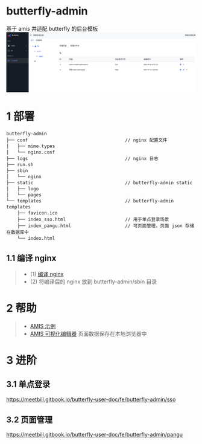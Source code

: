 # butterfly-admin
基于 amis 并适配 butterfly 的后台模板
![pangu-list](https://github.com/meetbill/meetbill_static/blob/master/butterfly_admin/pangu-list.png?raw=true)

# 1 部署
```
butterfly-admin
├── conf                                    // nginx 配置文件
│   ├── mime.types
│   └── nginx.conf
├── logs                                    // nginx 日志
├── run.sh
├── sbin
│   └── nginx
├── static                                  // butterfly-admin static
│   ├── logo
│   └── pages
└── templates                               // butterfly-admin templates
    ├── favicon.ico
    ├── index_sso.html                      // 用于单点登录场景
    ├── index_pangu.html                    // 可页面管理，页面 json 存储在数据库中
    └── index.html
```

## 1.1 编译 nginx
> * (1) [编译 nginx](https://github.com/meetbill/op_practice_book/blob/master/doc/web/nginx.md)
> * (2) 将编译后的 nginx 放到 butterfly-admin/sbin 目录

# 2 帮助
> * [AMIS 示例](https://aisuda.bce.baidu.com/amis/examples/index)
> * [AMIS 可视化编辑器](https://aisuda.github.io/amis-editor-demo/#/hello-world) 页面数据保存在本地浏览器中

# 3 进阶
## 3.1 单点登录
https://meetbill.gitbook.io/butterfly-user-doc/fe/butterfly-admin/sso

## 3.2 页面管理
https://meetbill.gitbook.io/butterfly-user-doc/fe/butterfly-admin/pangu
